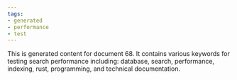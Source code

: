```yaml
---
tags:
- generated
- performance
- test
---
```

This is generated content for document 68. It contains various keywords for testing search performance including: database, search, performance, indexing, rust, programming, and technical documentation.